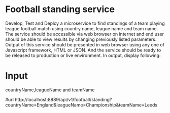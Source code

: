 # Football standing service

Develop, Test and Deploy a microservice to find standings of a team playing league football match using country name, league name and team name. The service should be accessible via web browser on internet and end user should be able to view results by changing previously listed parameters. Output of this service should be presented in web browser using any one of Javascript framework, HTML or JSON. And the service should be ready to be released to production or live environment. In output, display following: 

# Input
countryName,leagueName and teamName

#url
http://localhost:8889/api/v1/football/standing?countryName=England&leagueName=Championship&teamName=Leeds

